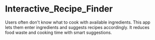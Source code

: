# Interactive_Recipe_Finder
 Users often don't know what to cook with available ingredients. This  app lets them enter ingredients and suggests recipes accordingly. It  reduces food waste and cooking time with smart suggestions.
